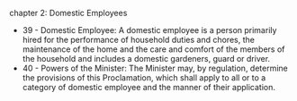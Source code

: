 chapter 2: Domestic Employees

<ul>
			<li>39 - Domestic Employee: A domestic employee is a person primarily hired for the performance of household duties and chores, the maintenance of the home and the care and comfort of the members of the household and includes a domestic gardeners, guard or driver.<ul>
			</ul></li>			<li>40 - Powers of the Minister: The Minister may, by regulation, determine the provisions of this Proclamation, which shall apply to all or to a category of domestic employee and the manner of their application.<ul>
			</ul></li></ul>